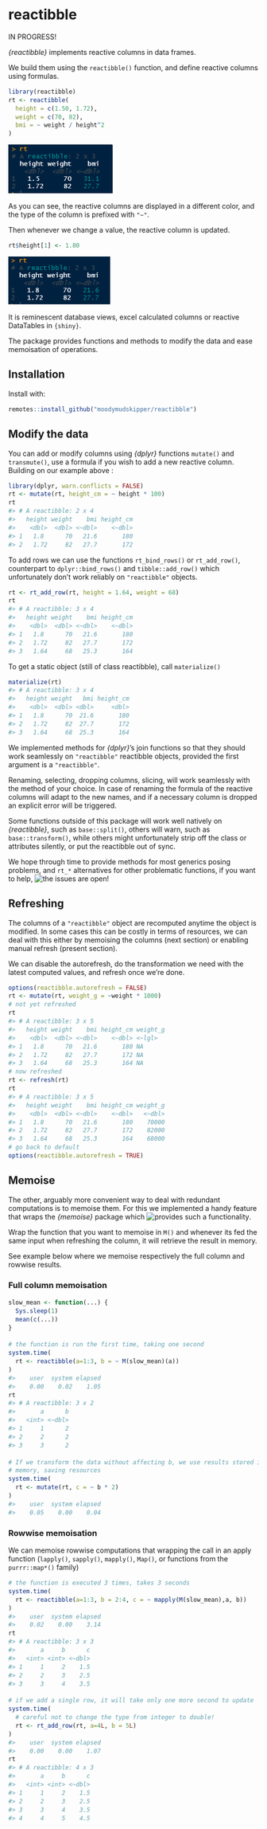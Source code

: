 
# reactibble

IN PROGRESS\!

*{reactibble}* implements reactive columns in data frames.

We build them using the `reactibble()` function, and define reactive
columns using formulas.

``` r
library(reactibble)
rt <- reactibble(
  height = c(1.50, 1.72),
  weight = c(70, 82),
  bmi = ~ weight / height^2
)
```

![](tools/intro1.png)

As you can see, the reactive columns are displayed in a different color,
and the type of the column is prefixed with `"~"`.

Then whenever we change a value, the reactive column is updated.

``` r
rt$height[1] <- 1.80
```

![](tools/intro2.png)

It is reminescent database views, excel calculated columns or reactive
DataTables in `{shiny}`.

The package provides functions and methods to modify the data and ease
memoisation of operations.

## Installation

Install with:

``` r
remotes::install_github("moodymudskipper/reactibble")
```

## Modify the data

You can add or modify columns using *{dplyr}* functions `mutate()` and
`transmute()`, use a formula if you wish to add a new reactive column.
Building on our example above :

``` r
library(dplyr, warn.conflicts = FALSE)
rt <- mutate(rt, height_cm = ~ height * 100)
rt
#> # A reactibble: 2 x 4
#>   height weight    bmi height_cm
#>    <dbl>  <dbl> <~dbl>    <~dbl>
#> 1   1.8      70   21.6       180
#> 2   1.72     82   27.7       172
```

To add rows we can use the functions `rt_bind_rows()` or `rt_add_row()`,
counterpart to `dplyr::bind_rows()` and `tibble::add_row()` which
unfortunately don’t work reliably on `"reactibble"` objects.

``` r
rt <- rt_add_row(rt, height = 1.64, weight = 68)
rt
#> # A reactibble: 3 x 4
#>   height weight    bmi height_cm
#>    <dbl>  <dbl> <~dbl>    <~dbl>
#> 1   1.8      70   21.6       180
#> 2   1.72     82   27.7       172
#> 3   1.64     68   25.3       164
```

To get a static object (still of class reactibble), call `materialize()`

``` r
materialize(rt)
#> # A reactibble: 3 x 4
#>   height weight   bmi height_cm
#>    <dbl>  <dbl> <dbl>     <dbl>
#> 1   1.8      70  21.6       180
#> 2   1.72     82  27.7       172
#> 3   1.64     68  25.3       164
```

We implemented methods for *{dplyr}*’s join functions so that they
should work seamlessly on `"reactibble"` reactibble objects, provided
the first argument is a `"reactibble"`.

Renaming, selecting, dropping columns, slicing, will work seamlessly
with the method of your choice. In case of renaming the formula of the
reactive columns will adapt to the new names, and if a necessary column
is dropped an explicit error will be triggered.

Some functions outside of this package will work well natively on
*{reactibble}*, such as `base::split()`, others will warn, such as
`base::transform()`, while others might unfortunately strip off the
class or attributes silently, or put the reactibble out of sync.

We hope through time to provide methods for most generics posing
problems, and `rt_*` alternatives for other problematic functions, if
you want to help, ![the issues are
open\!](https://github.com/moodymudskipper/reactibble/issues)

## Refreshing

The columns of a `"reactibble"` object are recomputed anytime the object
is modified. In some cases this can be costly in terms of resources, we
can deal with this either by memoising the columns (next section) or
enabling manual refresh (present section).

We can disable the autorefresh, do the transformation we need with the
latest computed values, and refresh once we’re done.

``` r
options(reactibble.autorefresh = FALSE)
rt <- mutate(rt, weight_g = ~weight * 1000)
# not yet refreshed 
rt
#> # A reactibble: 3 x 5
#>   height weight    bmi height_cm weight_g
#>    <dbl>  <dbl> <~dbl>    <~dbl> <~lgl>  
#> 1   1.8      70   21.6       180 NA      
#> 2   1.72     82   27.7       172 NA      
#> 3   1.64     68   25.3       164 NA
# now refreshed
rt <- refresh(rt)
rt
#> # A reactibble: 3 x 5
#>   height weight    bmi height_cm weight_g
#>    <dbl>  <dbl> <~dbl>    <~dbl>   <~dbl>
#> 1   1.8      70   21.6       180    70000
#> 2   1.72     82   27.7       172    82000
#> 3   1.64     68   25.3       164    68000
# go back to default
options(reactibble.autorefresh = TRUE)
```

## Memoise

The other, arguably more convenient way to deal with redundant
computations is to memoise them. For this we implemented a handy feature
that wraps the *{memoise}* package which ![provides such a
functionality](http://memoise.r-lib.org/).

Wrap the function that you want to memoise in `M()` and whenever its fed
the same input when refreshing the column, it will retrieve the result
in memory.

See example below where we memoise respectively the full column and
rowwise results.

### Full column memoisation

``` r
slow_mean <- function(...) {
  Sys.sleep(1)
  mean(c(...))
}

# the function is run the first time, taking one second
system.time(
  rt <- reactibble(a=1:3, b = ~ M(slow_mean)(a))
)
#>    user  system elapsed 
#>    0.00    0.02    1.05
rt
#> # A reactibble: 3 x 2
#>       a      b
#>   <int> <~dbl>
#> 1     1      2
#> 2     2      2
#> 3     3      2

# If we transform the data without affecting b, we use results stored in
# memory, saving resources
system.time(
  rt <- mutate(rt, c = ~ b * 2)
)
#>    user  system elapsed 
#>    0.05    0.00    0.04
```

### Rowwise memoisation

We can memoise rowwise computations that wrapping the call in an apply
function (`lapply()`, `sapply()`, `mapply()`, `Map()`, or functions from
the `purrr::map*()` family)

``` r
# the function is executed 3 times, takes 3 seconds
system.time(
  rt <- reactibble(a=1:3, b = 2:4, c = ~ mapply(M(slow_mean),a, b))
)
#>    user  system elapsed 
#>    0.02    0.00    3.14
rt
#> # A reactibble: 3 x 3
#>       a     b      c
#>   <int> <int> <~dbl>
#> 1     1     2    1.5
#> 2     2     3    2.5
#> 3     3     4    3.5

# if we add a single row, it will take only one more second to update
system.time(
  # careful not to change the type from integer to double!
  rt <- rt_add_row(rt, a=4L, b = 5L) 
)
#>    user  system elapsed 
#>    0.00    0.00    1.07
rt
#> # A reactibble: 4 x 3
#>       a     b      c
#>   <int> <int> <~dbl>
#> 1     1     2    1.5
#> 2     2     3    2.5
#> 3     3     4    3.5
#> 4     4     5    4.5
```
